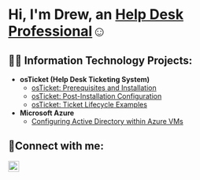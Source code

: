 <h1>Hi, I'm Drew, an <a href="https://linkedin.com/in/Drew">Help Desk Professional</a>☺</h1>

<h2>👨‍💻 Information Technology Projects:</h2>

- <b>osTicket (Help Desk Ticketing System)</b>
  - [osTicket: Prerequisites and Installation](https://github.com/drewdaviscc/osticket-prereqs)
  - [osTicket: Post-Installation Configuration](https://github.com/drewdaviscc/post-install-config)
  - [osTicket: Ticket Lifecycle Examples](https://github.com/drewdaviscc/ticket-lifecycle)
- <b>Microsoft Azure</b>
  - [Configuring Active Directory within Azure VMs](https://github.com/drewdaviscc/configure-ad)

<h2>🤳Connect with me:</h2>

[<img align="left" alt="Drew | LinkedIn" width="22px" src="https://www.linkedin.com/in/drew-davis-0775b2265" />][linkedin]

[linkedin]: [https://linkedin.com/in/Drew](https://www.linkedin.com/in/drew-davis-0775b2265/)
